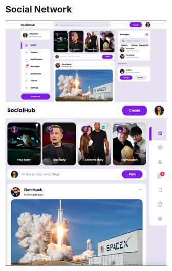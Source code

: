 ## <h1 align="left">Social Network</h1>

<img src="README-IMG1.png" width="750" title="hover text">
<img src="README-IMG2.png" width="750" title="hover text">
